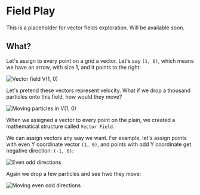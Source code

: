 # Field Play

This is a placeholder for vector fields exploration. Will be available soon.

## What?

Let's assign to every point on a grid a vector. Let's say `(1, 0)`, which means
we have an arrow, with size 1, and it points to the right:

![Vector field V(1, 0)](https://github.com/anvaka/fieldplay/wiki/images/field_1_0.png)

Let's pretend these vectors represent velocity. What if we drop a thousand particles onto 
this field, how would they move?

![Moving particles in V(1, 0)](https://github.com/anvaka/fieldplay/wiki/images/field_1_0_move.gif)

When we assigned a vector to every point on the plain, we created a mathematical structure
called `Vector Field`.

We can assign vectors any way we want. For example, let's assign points with even Y coordinate vector
`(1, 0)`, and points with odd Y coordinate get negative direction: `(-1, 0)`:

![Even odd directions](https://github.com/anvaka/fieldplay/wiki/images/field_even_odd.png)

Again we drop a few particles and see hwo they move:

![Moving even odd directions](https://github.com/anvaka/fieldplay/wiki/images/field_even_odd_move.gif)

